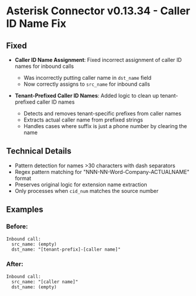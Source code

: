# Asterisk Connector v0.13.34 - Caller ID Name Fix

## Fixed
- **Caller ID Name Assignment**: Fixed incorrect assignment of caller ID names for inbound calls
  - Was incorrectly putting caller name in `dst_name` field
  - Now correctly assigns to `src_name` for inbound calls
  
- **Tenant-Prefixed Caller ID Names**: Added logic to clean up tenant-prefixed caller ID names
  - Detects and removes tenant-specific prefixes from caller names
  - Extracts actual caller name from prefixed strings
  - Handles cases where suffix is just a phone number by clearing the name

## Technical Details
- Pattern detection for names >30 characters with dash separators
- Regex pattern matching for "NNN-NN-Word-Company-ACTUALNAME" format
- Preserves original logic for extension name extraction
- Only processes when `cid_num` matches the source number

## Examples
### Before:
```
Inbound call:
  src_name: (empty)
  dst_name: "[tenant-prefix]-[caller name]"
```

### After:
```
Inbound call:
  src_name: "[caller name]"
  dst_name: (empty)
```